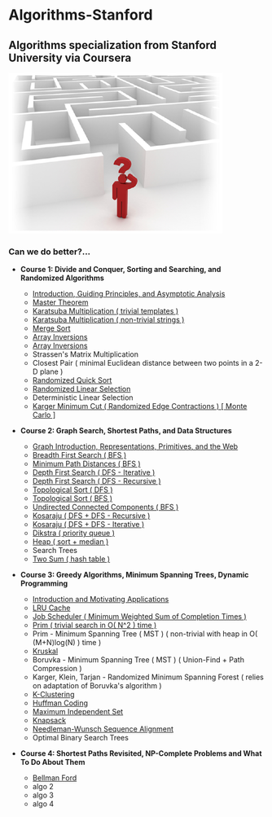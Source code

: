 # Algorithms-Stanford
## Algorithms specialization from Stanford University via Coursera

![Can We Do Better?](/documentation/can_we_do_better.png)
### Can we do better?...

* **Course 1: Divide and Conquer, Sorting and Searching, and Randomized Algorithms**
  * [Introduction, Guiding Principles, and Asymptotic Analysis]( https://github.com/claytonjwong/Algorithms-Stanford/tree/master/documentation/introduction )
  * [Master Theorem]( https://github.com/claytonjwong/Algorithms-Stanford/tree/master/documentation/master_theorem )
  * [Karatsuba Multiplication ( trivial templates )]( https://github.com/claytonjwong/Algorithms-Stanford/blob/master/course1/karatsuba_multiplication )
  * [Karatsuba Multiplication ( non-trivial strings )]( https://github.com/claytonjwong/Algorithms-Stanford/blob/master/course1/karatsuba_multi_string )
  * [Merge Sort]( https://github.com/claytonjwong/Algorithms-Stanford/blob/master/course1/merge_sort )
  * [Array Inversions]( https://github.com/claytonjwong/Algorithms-Stanford/blob/master/course1/array_inversions )
  * [Array Inversions]( array_inversions.md )
  * Strassen's Matrix Multiplication
  * Closest Pair ( minimal Euclidean distance between two points in a 2-D plane )
  * [Randomized Quick Sort]( https://github.com/claytonjwong/Algorithms-Stanford/blob/master/course1/quick_sort )
  * [Randomized Linear Selection]( https://github.com/claytonjwong/Algorithms-Stanford/blob/master/course1/r_select )
  * Deterministic Linear Selection
  * [Karger Minimum Cut ( Randomized Edge Contractions ) [ Monte Carlo ]]( https://github.com/claytonjwong/Algorithms-Stanford/tree/master/course1/karger_min_cut )
  
* **Course 2: Graph Search, Shortest Paths, and Data Structures**
  * [Graph Introduction, Representations, Primitives, and the Web]( https://github.com/claytonjwong/Algorithms-Stanford/blob/master/documentation/graphs )
  * [Breadth First Search ( BFS )]( https://github.com/claytonjwong/Algorithms-Stanford/tree/master/course2/bfs )
  * [Minimum Path Distances ( BFS )]( https://github.com/claytonjwong/Algorithms-Stanford/tree/master/course2/bfs_min_path_dist )
  * [Depth First Search ( DFS - Iterative )]( https://github.com/claytonjwong/Algorithms-Stanford/tree/master/course2/dfs )
  * [Depth First Search ( DFS - Recursive )]( https://github.com/claytonjwong/Algorithms-Stanford/tree/master/course2/dfs_rec )
  * [Topological Sort ( DFS )]( https://github.com/claytonjwong/Algorithms-Stanford/blob/master/course2/topo_sort )
  * [Topological Sort ( BFS )]( https://github.com/claytonjwong/Algorithms-Stanford/blob/master/course2/topo_sort_prune_bfs )
  * [Undirected Connected Components ( BFS )]( https://github.com/claytonjwong/Algorithms-Stanford/blob/master/course2/ucc )
  * [Kosaraju ( DFS + DFS - Recursive )]( https://github.com/claytonjwong/Algorithms-Stanford/blob/master/course2/kosaraju_rec )
  * [Kosaraju ( DFS + DFS - Iterative )]( https://github.com/claytonjwong/Algorithms-Stanford/blob/master/course2/kosaraju_itr )
  * [Dikstra ( priority queue )]( https://github.com/claytonjwong/Algorithms-Stanford/blob/master/course2/dikstra_priority_queue )
  * [Heap ( sort + median )]( https://github.com/claytonjwong/Algorithms-Stanford/blob/master/course2/heap/main.cpp )
  * Search Trees
  * [Two Sum ( hash table )]( https://github.com/claytonjwong/Algorithms-Stanford/blob/master/course2/two_sum/main.cpp )
  
* **Course 3: Greedy Algorithms, Minimum Spanning Trees, Dynamic Programming**
  * [Introduction and Motivating Applications]( https://github.com/claytonjwong/Algorithms-Stanford/tree/master/documentation/greedy_mst_dp )
  * [LRU Cache]( https://github.com/claytonjwong/Algorithms-Stanford/tree/master/course3/LRU_cache )
  * [Job Scheduler ( Minimum Weighted Sum of Completion Times )]( https://github.com/claytonjwong/Algorithms-Stanford/blob/master/course3/schedule_jobs )
  * [Prim ( trivial search in O( N^2 ) time )]( https://github.com/claytonjwong/Algorithms-Stanford/tree/master/course3/prim_mst )
  * Prim - Minimum Spanning Tree ( MST ) ( non-trivial with heap in O( (M+N)log(N) ) time )
  * [Kruskal]( https://github.com/claytonjwong/Algorithms-Stanford/blob/master/course3/kruskal_mst )
  * Boruvka - Minimum Spanning Tree ( MST ) ( Union-Find + Path Compression )
  * Karger, Klein, Tarjan - Randomized Minimum Spanning Forest ( relies on adaptation of Boruvka's algorithm ) 
  * [K-Clustering]( https://github.com/claytonjwong/Algorithms-Stanford/blob/master/course3/clustering )
  * [Huffman Coding]( https://github.com/claytonjwong/Algorithms-Stanford/blob/master/course3/huffman )
  * [Maximum Independent Set]( https://github.com/claytonjwong/Algorithms-Stanford/blob/master/course3/max_independent_set )
  * [Knapsack]( https://github.com/claytonjwong/Algorithms-Stanford/tree/master/course3/knapsack )
  * [Needleman-Wunsch Sequence Alignment]( https://github.com/claytonjwong/Algorithms-Stanford/tree/master/course3/sequence_alignment )
  * Optimal Binary Search Trees
  
* **Course 4: Shortest Paths Revisited, NP-Complete Problems and What To Do About Them**
  * [Bellman Ford]( https://github.com/claytonjwong/Algorithms-Stanford/tree/master/course4/bellman_ford )
  * algo 2
  * algo 3
  * algo 4
